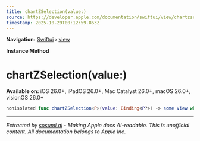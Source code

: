 ```yaml
---
title: chartZSelection(value:)
source: https://developer.apple.com/documentation/swiftui/view/chartzselection(value:)
timestamp: 2025-10-29T00:12:59.863Z
---
```


**Navigation:** [Swiftui](/documentation/swiftui) › [view](/documentation/swiftui/view)

**Instance Method**

# chartZSelection(value:)

**Available on:** iOS 26.0+, iPadOS 26.0+, Mac Catalyst 26.0+, macOS 26.0+, visionOS 26.0+

```swift
nonisolated func chartZSelection<P>(value: Binding<P?>) -> some View where P : Plottable
```

---

*Extracted by [sosumi.ai](https://sosumi.ai) - Making Apple docs AI-readable.*
*This is unofficial content. All documentation belongs to Apple Inc.*
